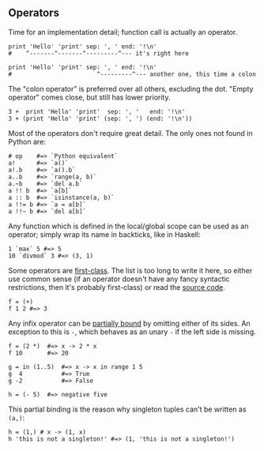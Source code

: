 ## Operators

Time for an implementation detail; function call is actually an operator.

```dg
print 'Hello' 'print' sep: ', ' end: '!\n'
#    ^-------^-------^---------^--- it's right here

print 'Hello' 'print' sep: ', ' end: '!\n'
#                        ^---------^--- another one, this time a colon
```

The "colon operator" is preferred over all others, excluding the dot.
"Empty operator" comes close, but still has lower priority.

```dg
3 +  print 'Hello' 'print'  sep: ', '   end: '!\n'
3 + (print 'Hello' 'print' (sep: ', ') (end: '!\n'))
```

Most of the operators don't require great detail. The only ones not found
in Python are:

```dg
# op    #=> `Python equivalent`
a!      #=> `a()`
a!.b    #=> `a().b`
a..b    #=> `range(a, b)`
a.~b    #=> `del a.b`
a !! b  #=> `a[b]`
a :: b  #=> `isinstance(a, b)`
a !!= b #=> `a = a[b]`
a !!~ b #=> `del a[b]`
```

Any function which is defined in the local/global scope can be used
as an operator; simply wrap its name in backticks, like in Haskell:

```dg
1 `max` 5 #=> 5
10 `divmod` 3 #=> (3, 1)
```

Some operators are [first-class](http://en.wikipedia.org/wiki/First-class_function).
The list is too long to write it here, so either use common sense (if an operator
doesn't have any fancy syntactic restrictions, then it's probably first-class)
or read the [source code](https://github.com/pyos/dg/blob/master/core/11.runtime.dg).

```dg
f = (+)
f 1 2 #=> 3
```

Any infix operator can be [partially bound](http://docs.python.org/dev/library/functools.html#functools.partial)
by omitting either of its sides. An exception to this is `-`, which behaves
as an unary `-` if the left side is missing.

```dg
f = (2 *)  #=> x -> 2 * x
f 10       #=> 20

g = in (1..5)  #=> x -> x in range 1 5
g  4           #=> True
g -2           #=> False

h = (- 5)  #=> negative five
```

This partial binding is the reason why singleton tuples can't be written as `(a,)`:

```dg
h = (1,) # x -> (1, x)
h 'this is not a singleton!' #=> (1, 'this is not a singleton!')
```
